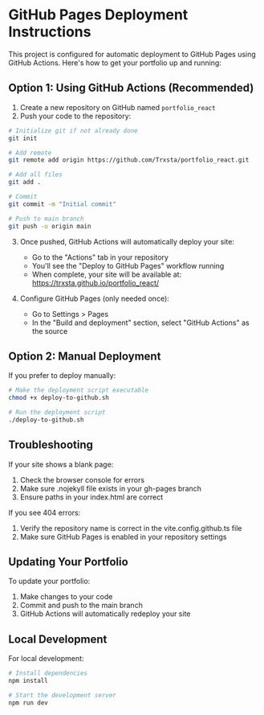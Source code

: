 # GitHub Pages Deployment Instructions

This project is configured for automatic deployment to GitHub Pages using GitHub Actions. Here's how to get your portfolio up and running:

## Option 1: Using GitHub Actions (Recommended)

1. Create a new repository on GitHub named `portfolio_react`
2. Push your code to the repository:

```bash
# Initialize git if not already done
git init

# Add remote
git remote add origin https://github.com/Trxsta/portfolio_react.git

# Add all files
git add .

# Commit
git commit -m "Initial commit"

# Push to main branch
git push -u origin main
```

3. Once pushed, GitHub Actions will automatically deploy your site:
   - Go to the "Actions" tab in your repository
   - You'll see the "Deploy to GitHub Pages" workflow running
   - When complete, your site will be available at: https://trxsta.github.io/portfolio_react/

4. Configure GitHub Pages (only needed once):
   - Go to Settings > Pages
   - In the "Build and deployment" section, select "GitHub Actions" as the source

## Option 2: Manual Deployment

If you prefer to deploy manually:

```bash
# Make the deployment script executable
chmod +x deploy-to-github.sh

# Run the deployment script
./deploy-to-github.sh
```

## Troubleshooting

If your site shows a blank page:
1. Check the browser console for errors
2. Make sure .nojekyll file exists in your gh-pages branch
3. Ensure paths in your index.html are correct

If you see 404 errors:
1. Verify the repository name is correct in the vite.config.github.ts file
2. Make sure GitHub Pages is enabled in your repository settings

## Updating Your Portfolio

To update your portfolio:
1. Make changes to your code
2. Commit and push to the main branch
3. GitHub Actions will automatically redeploy your site

## Local Development

For local development:

```bash
# Install dependencies
npm install

# Start the development server
npm run dev
```